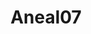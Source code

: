 ---
title: Aneal07
github: https://github.com/Aneal07
mode: dark
transition: 1s
score: 46.8
archetype:
- GIF
- Little Bit of Everything
---